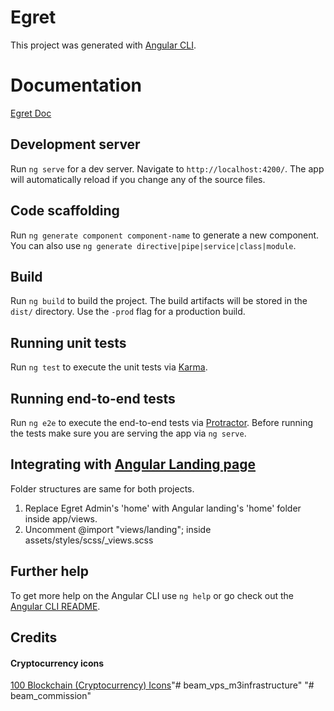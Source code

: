 # Egret

This project was generated with [Angular CLI](https://github.com/angular/angular-cli).

# Documentation

[Egret Doc](http://demos.ui-lib.com/egret-doc/)

## Development server

Run `ng serve` for a dev server. Navigate to `http://localhost:4200/`. The app will automatically reload if you change any of the source files.

## Code scaffolding

Run `ng generate component component-name` to generate a new component. You can also use `ng generate directive|pipe|service|class|module`.

## Build

Run `ng build` to build the project. The build artifacts will be stored in the `dist/` directory. Use the `-prod` flag for a production build.

## Running unit tests

Run `ng test` to execute the unit tests via [Karma](https://karma-runner.github.io).

## Running end-to-end tests

Run `ng e2e` to execute the end-to-end tests via [Protractor](http://www.protractortest.org/).
Before running the tests make sure you are serving the app via `ng serve`.

## Integrating with [Angular Landing page](https://themeforest.net/item/angular-landing-material-design-angular-app-landing-page/21198258)
  Folder structures are same for both projects. 
  1. Replace Egret Admin's 'home' with Angular landing's 'home' folder inside app/views.
  2. Uncomment @import "views/landing"; inside assets/styles/scss/_views.scss


## Further help

To get more help on the Angular CLI use `ng help` or go check out the [Angular CLI README](https://github.com/angular/angular-cli/blob/master/README.md).


## Credits
#### Cryptocurrency icons
[100 Blockchain (Cryptocurrency) Icons](https://dribbble.com/shots/4000214-100-Blockchain-Assets-Icons-Freebies)"# beam_vps_m3infrastructure" 
"# beam_commission" 
